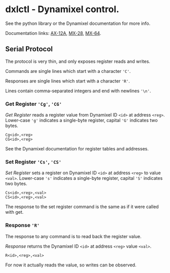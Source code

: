 # dxlctl - Dynamixel control.

See the python library or the Dynamixel documentation for more info.

Documentation links:  [AX-12A](http://support.robotis.com/en/product/actuator/dynamixel/ax_series/dxl_ax_actuator.htm), [MX-28](http://support.robotis.com/en/product/actuator/dynamixel/mx_series/mx-28.htm), [MX-64](http://support.robotis.com/en/product/actuator/dynamixel/mx_series/mx-64.htm).

## Serial Protocol

The protocol is very thin, and only exposes register reads and writes.

Commands are single lines which start with a character `'C'`.

Responses are single lines which start with a character `'R'`.

Lines contain comma-separated integers and end with newlines `'\n'`.

### Get Register `'Cg'`, `'CG'`

*Get Register* reads a register value from Dynamixel ID `<id>` at address `<reg>`.
Lower-case `'g'` indicates a single-byte register, capital `'G'` indicates two bytes.

    Cg<id>,<reg>
    CG<id>,<reg>

See the Dynamixel documentation for register tables and addresses.

### Set Register `'Cs'`, `'CS'`

*Set Register* sets a register on Dynamixel ID `<id>` at address `<reg>` to value `<val>`.
Lower-case `'s'` indicates a single-byte register, capital `'S'` indicates two bytes.

    Cs<id>,<reg>,<val>
    CS<id>,<reg>,<val>

The response to the set register command is the same as if it were called with get.

### Response `'R'`

The response to any command is to read back the register value.

*Response* returns the Dynamixel ID `<id>` at address `<reg>` value `<val>`.

    R<id>,<reg>,<val>

For now it actually reads the value, so writes can be observed.
